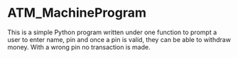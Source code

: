 # ATM_MachineProgram
This is a simple Python program written under one function to prompt a user to enter name, pin and once a pin is valid, they can be able to withdraw money.
With a wrong pin no transaction is made.
